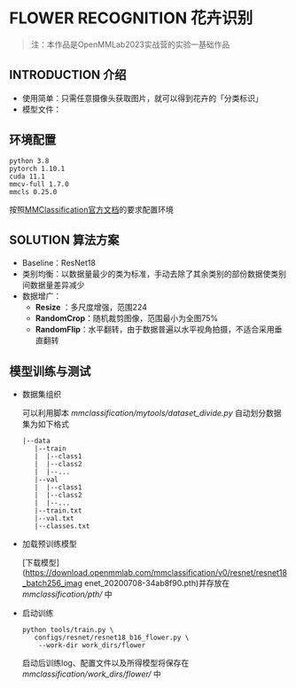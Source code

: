 # FLOWER RECOGNITION 花卉识别

> 注：本作品是OpenMMLab2023实战营的实验一基础作品

## INTRODUCTION 介绍

- 使用简单：只需任意摄像头获取图片，就可以得到花卉的「分类标识」
- 模型文件：

## 环境配置

```shell
python 3.8
pytorch 1.10.1
cuda 11.1
mmcv-full 1.7.0
mmcls 0.25.0
```

按照[MMClassification官方文档](https://mmclassification.readthedocs.io/en/master/install.html)的要求配置环境

## SOLUTION 算法方案

- Baseline：ResNet18
- 类别均衡：以数据量最少的类为标准，手动去除了其余类别的部份数据使类别间数据量差异减少
- 数据增广：
  - **Resize** ：多尺度增强，范围224
  - **RandomCrop**：随机裁剪图像，范围最小为全图75%
  - **RandomFlip**：水平翻转，由于数据普遍以水平视角拍摄，不适合采用垂直翻转

## 模型训练与测试

- 数据集组织

  可以利用脚本 *mmclassification/mytools/dataset_divide.py* 自动划分数据集为如下格式

  ```
  |--data
     |--train
     |  |--class1
     |  |--class2
     |  |--...
     |--val
     |  |--class1
     |  |--class2
     |  |--...
     |--train.txt
     |--val.txt
     |--classes.txt
  ```

  

- 加载预训练模型

  [下载模型](https://download.openmmlab.com/mmclassification/v0/resnet/resnet18_batch256_imag enet_20200708-34ab8f90.pth)并存放在 *mmclassification/pth/* 中

- 启动训练

  ```shell
  python tools/train.py \
     configs/resnet/resnet18_b16_flower.py \
      --work-dir work_dirs/flower
  ```

  启动后训练log、配置文件以及所得模型将保存在 *mmclassification/work_dirs/flower/* 中
